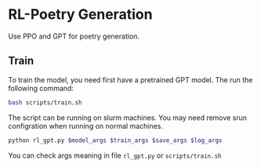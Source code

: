 # RL-Poetry Generation

Use PPO and GPT for poetry generation.

## Train
To train the model, you need first have a pretrained GPT model. The run the following command:
```bash
bash scripts/train.sh
```
The script can be running on slurm machines. You may need remove srun configration when running on normal machines.
```bash
python rl_gpt.py $model_args $train_args $save_args $log_args
```
You can check args meaning in file `rl_gpt.py` or `scripts/train.sh`